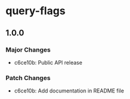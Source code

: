 # query-flags

## 1.0.0

### Major Changes

- c6ce10b: Public API release

### Patch Changes

- c6ce10b: Add documentation in README file
